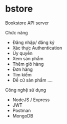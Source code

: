 # bstore
Bookstore API server

Chức năng
- Đăng nhập/ đăng ký
- Xác thực Authentication
- Ủy quyền
- Xem sản phẩm
- Thêm giỏ hàng
- Đơn hàng
- Tìm kiếm
- Đề cử sản phẩm
....

Công nghệ sử dụng
- NodeJS / Express
- JWT
- Postman
- MongoDB
